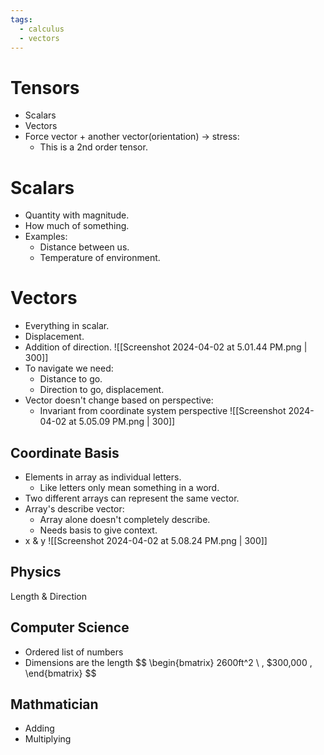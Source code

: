 ```yaml
---
tags:
  - calculus
  - vectors
---
```


# Tensors

- Scalars
- Vectors
- Force vector + another vector(orientation) -> stress:
  - This is a 2nd order tensor.

# Scalars

- Quantity with magnitude.
- How much of something.
- Examples:
  - Distance between us.
  - Temperature of environment.

# Vectors

- Everything in scalar.
- Displacement.
- Addition of direction.
  ![[Screenshot 2024-04-02 at 5.01.44 PM.png | 300]]
- To navigate we need:
  - Distance to go.
  - Direction to go, displacement.
- Vector doesn't change based on perspective:
  - Invariant from coordinate system perspective
    ![[Screenshot 2024-04-02 at 5.05.09 PM.png | 300]]

## Coordinate Basis

- Elements in array as individual letters.
  - Like letters only mean something in a word.
- Two different arrays can represent the same vector.
- Array's describe vector:
  - Array alone doesn't completely describe.
  - Needs basis to give context.
- x & y
  ![[Screenshot 2024-04-02 at 5.08.24 PM.png | 300]]

## Physics

Length & Direction

## Computer Science

- Ordered list of numbers
- Dimensions are the length
  $$
  \begin{bmatrix} 2600ft^2 \\ \, $300,000 \, \end{bmatrix}
  $$

## Mathmatician

- Adding
- Multiplying
